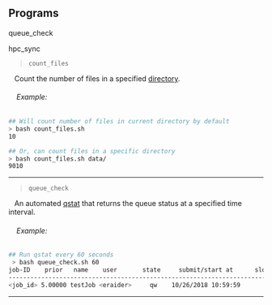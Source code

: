 ## Programs 

queue_check  

hpc_sync 

> `count_files` 

&nbsp;&nbsp;&nbsp;Count the number of files in a specified [directory](https://github.com/ppanko/intro-to-hpc/blob/master/Glossary.md).

###### &nbsp;&nbsp;&nbsp;&nbsp;Example:

```bash
## Will count number of files in current directory by default
> bash count_files.sh 
10

## Or, can count files in a specific directory 
> bash count_files.sh data/
9010
```
***
> `queue_check` 

&nbsp;&nbsp;&nbsp;An automated [qstat](https://github.com/ppanko/intro-to-hpc/blob/master/BASH-cheatsheet.md) that returns the queue status at a specified time interval.

###### &nbsp;&nbsp;&nbsp;&nbsp;Example:

```bash
## Run qstat every 60 seconds 
 > bash queue_check.sh 60
job-ID    prior   name    user       state     submit/start at      slots 
-------------------------------------------------------------------------
<job_id> 5.00000 testJob <eraider>     qw    10/26/2018 10:59:59       32        

```
***
